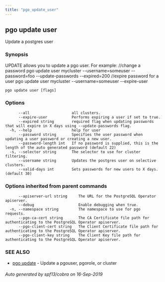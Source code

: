 ```yaml
---
title: "pgo_update_user"
---
```

## pgo update user

Update a postgres user

### Synopsis

UPDATE allows you to update a pgo user. For example:
		//change a password
		pgo update user mycluster --username=someuser --password=foo --update-passwords --expired=200
		//expire password for a user
		pgo update user mycluster --username=someuser --expire-user

```
pgo update user [flags]
```

### Options

```
      --all                   all clusters.
      --expire-user           Performs expiring a user if set to true.
      --expired string        required flag when updating passwords that will expire in X days using --update-passwords flag.
  -h, --help                  help for user
      --password string       Specifies the user password when updating a user password or creating a new user.
      --password-length int   If no password is supplied, this is the length of the auto generated password (default 22)
  -s, --selector string       The selector to use for cluster filtering.
      --username string       Updates the postgres user on selective clusters.
      --valid-days int        Sets passwords for new users to X days. (default 30)
```

### Options inherited from parent commands

```
      --apiserver-url string     The URL for the PostgreSQL Operator apiserver.
      --debug                    Enable debugging when true.
  -n, --namespace string         The namespace to use for pgo requests.
      --pgo-ca-cert string       The CA Certificate file path for authenticating to the PostgreSQL Operator apiserver.
      --pgo-client-cert string   The Client Certificate file path for authenticating to the PostgreSQL Operator apiserver.
      --pgo-client-key string    The Client Key file path for authenticating to the PostgreSQL Operator apiserver.
```

### SEE ALSO

* [pgo update](/operatorcli/cli/pgo_update/)	 - Update a pgouser, pgorole, or cluster

###### Auto generated by spf13/cobra on 16-Sep-2019
